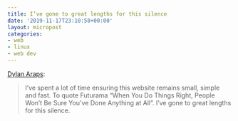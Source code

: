 ```yaml
---
title: I’ve gone to great lengths for this silence
date: '2019-11-17T23:10:58+00:00'
layout: micropost
categories:
- web
- linux
- web dev
---
```


[Dylan Araps][1]\:

> I’ve spent a lot of time ensuring this website remains small, simple
> and fast. To quote Futurama “When You Do Things Right, People Won’t Be
> Sure You’ve Done Anything at All”. I’ve gone to great lengths for this
> silence.



[1]: https://getkiss.org/blog/20191004a


